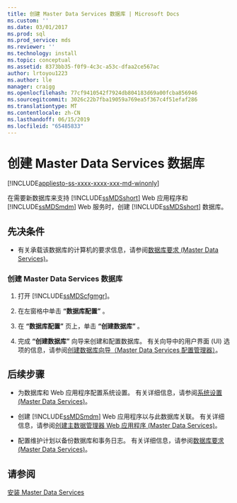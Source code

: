 ```yaml
---
title: 创建 Master Data Services 数据库 | Microsoft Docs
ms.custom: ''
ms.date: 03/01/2017
ms.prod: sql
ms.prod_service: mds
ms.reviewer: ''
ms.technology: install
ms.topic: conceptual
ms.assetid: 8373bb35-f0f9-4c3c-a53c-dfaa2ce567ac
author: lrtoyou1223
ms.author: lle
manager: craigg
ms.openlocfilehash: 77cf9410542f7924db804183d69a00fcba856946
ms.sourcegitcommit: 3026c22b7fba19059a769ea5f367c4f51efaf286
ms.translationtype: MT
ms.contentlocale: zh-CN
ms.lasthandoff: 06/15/2019
ms.locfileid: "65485833"
---
```

# <a name="create-a-master-data-services-database"></a>创建 Master Data Services 数据库

[!INCLUDE[appliesto-ss-xxxx-xxxx-xxx-md-winonly](../../includes/appliesto-ss-xxxx-xxxx-xxx-md-winonly.md)]

  在需要新数据库来支持 [!INCLUDE[ssMDSshort](../../includes/ssmdsshort-md.md)] Web 应用程序和 [!INCLUDE[ssMDSmdm](../../includes/ssmdsmdm-md.md)] Web 服务时，创建 [!INCLUDE[ssMDSshort](../../includes/ssmdsshort-md.md)] 数据库。  
  
## <a name="prerequisites"></a>先决条件  
  
-   有关承载该数据库的计算机的要求信息，请参阅[数据库要求 (Master Data Services)](../../master-data-services/install-windows/database-requirements-master-data-services.md)。  
  
### <a name="to-create-a-master-data-services-database"></a>创建 Master Data Services 数据库  
  
1.  打开 [!INCLUDE[ssMDScfgmgr](../../includes/ssmdscfgmgr-md.md)]。  
  
2.  在左窗格中单击 **“数据库配置”** 。  
  
3.  在 **“数据库配置”** 页上，单击 **“创建数据库”** 。  
  
4.  完成 **“创建数据库”** 向导来创建和配置数据库。 有关向导中的用户界面 (UI) 选项的信息，请参阅[创建数据库向导（Master Data Services 配置管理器）](../../master-data-services/create-database-wizard-master-data-services-configuration-manager.md)。  
  
## <a name="next-steps"></a>后续步骤  
  
-   为数据库和 Web 应用程序配置系统设置。 有关详细信息，请参阅[系统设置 (Master Data Services)](../../master-data-services/system-settings-master-data-services.md)。  
  
-   创建 [!INCLUDE[ssMDSmdm](../../includes/ssmdsmdm-md.md)] Web 应用程序以与此数据库关联。 有关详细信息，请参阅[创建主数据管理器 Web 应用程序 (Master Data Services)](../../master-data-services/install-windows/create-a-master-data-manager-web-application-master-data-services.md)。  
  
-   配置维护计划以备份数据库和事务日志。 有关详细信息，请参阅[数据库要求 (Master Data Services)](../../master-data-services/install-windows/database-requirements-master-data-services.md)。  
  
## <a name="see-also"></a>请参阅  
 [安装 Master Data Services](../../master-data-services/install-windows/install-master-data-services.md)  
  
  
